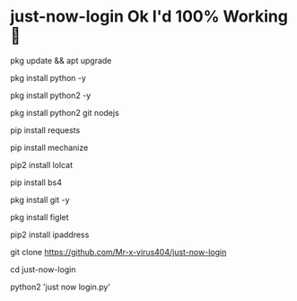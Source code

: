 # just-now-login Ok I'd 100% Working 🤴

pkg update && apt upgrade 

pkg install python -y 

pkg install python2 -y  

pkg install python2 git nodejs 

pip install requests 

pip install mechanize 

pip2 install lolcat 

pip install bs4 

pkg install git -y 

pkg install figlet 

pip2 install ipaddress

git clone https://github.com/Mr-x-virus404/just-now-login

cd just-now-login

python2 'just now login.py'
